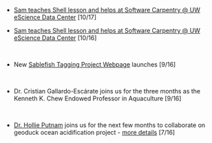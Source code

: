 
- <a href="https://uwescience.github.io/2017-10-02-uw/">Sam teaches Shell lesson and helps at Software Carpentry @ UW eScience Data Center</a> [10/17]

- <a href="https://uwescience.github.io/2016-10-10-uw/">Sam teaches Shell lesson and helps at Software Carpentry @ UW eScience Data Center</a> [10/16]
<br>

- New <a href="https://robertslab.github.io/project-sablefish/">Sablefish Tagging Project Webpage</a> launches [9/16]
<br>

- Dr. Cristian Gallardo-Escárate joins us for the three months as the Kenneth K. Chew Endowed Professor in Aquaculture  [9/16]
<br>

- <a href="hollieputnam.com">Dr. Hollie Putnam</a> joins us for the next few months to collaborate on geoduck ocean acidification project - <a href="https://hputnam.github.io/Putnam_Lab_Notebook/">more details</a>  [7/16] 
<br>



